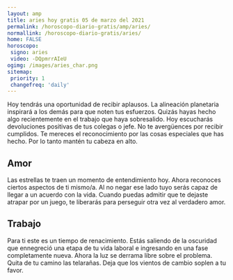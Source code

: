 ```yaml
---
layout: amp
title: aries hoy gratis 05 de marzo del 2021 
permalink: /horoscopo-diario-gratis/amp/aries/
normallink: /horoscopo-diario-gratis/aries/
home: FALSE
horoscopo:
 signo: aries
 video: -DQpmrrAIeU
ogimg: /images/aries_char.png
sitemap:
 priority: 1
 changefreq: 'daily'
---
```



Hoy tendrás una oportunidad de recibir aplausos. La alineación planetaria inspirará a los demás para que noten tus esfuerzos. Quizás hayas hecho algo recientemente en el trabajo que haya sobresalido. Hoy escucharás devoluciones positivas de tus colegas o jefe. No te avergüences por recibir cumplidos. Te mereces el reconocimiento por las cosas especiales que has hecho. Por lo tanto mantén tu cabeza en alto.

## Amor

Las estrellas te traen un momento de entendimiento hoy. Ahora reconoces ciertos aspectos de ti mismo/a. Al no negar ese lado tuyo serás capaz de llegar a un acuerdo con la vida. Cuando puedas admitir que te dejaste atrapar por un juego, te liberarás para perseguir otra vez al verdadero amor.

## Trabajo

Para ti este es un tiempo de renacimiento. Estás saliendo de la oscuridad que ennegreció una etapa de tu vida laboral e ingresando en una fase completamente nueva. Ahora la luz se derrama libre sobre el problema. Quita de tu camino las telarañas. Deja que los vientos de cambio soplen a tu favor.